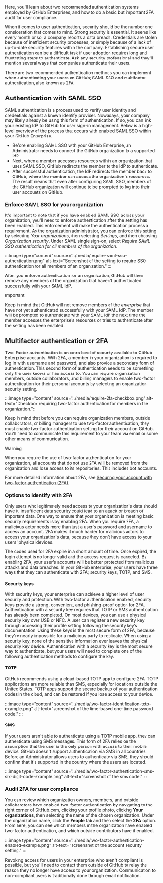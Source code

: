 Here, you'll learn about two recommended authentication systems employed by GitHub Enterprises, and how to do a basic but important 2FA audit for user compliance.

When it comes to user authentication, security should be the number one consideration that comes to mind. Strong security is essential. It seems like every month or so, a company reports a data breach. Credentials are stolen because of inefficient security processes, or simply because of a lack of up-to-date security features within the company. Establishing secure user authentication can be a difficult task if user adoption requires long and frustrating steps to authenticate. Ask any security professional and they'll mention several ways that companies authenticate their users.

There are two recommended authentication methods you can implement when authenticating your users on GitHub; SAML SSO and multifactor authentication, also known as 2FA.

## Authentication with SAML SSO

SAML authentication is a process used to verify user identity and credentials against a known identify provider. Nowadays, your company may likely already be using this form of authentication. If so, you can link your existing IdP to GitHub for user sign-in management. Below is a high-level overview of the process that occurs with enabled SAML SSO within your GitHub Enterprise.

- Before enabling SAML SSO with your GitHub Enterprise, an Administrator needs to connect the GitHub organization to a supported IdP.
- Next, when a member accesses resources within an organization that uses SAML SSO, GitHub redirects the member to the IdP to authenticate.
- After successful authentication, the IdP redirects the member back to GitHub, where the member can access the organization's resources. The result means that even after configuring SAML SSO, members of the GitHub organization will continue to be prompted to log into their user accounts on GitHub.

### Enforce SAML SSO for your organization

It's important to note that if you have enabled SAML SSO across your organization, you'll need to enforce authentication after the setting has been enabled. This enforcement will make the authentication process a requirement. As the organization administrator, you can enforce this setting by selecting *Your organizations*, then selecting *Settings*, and then choosing *Organization security*. Under SAML single sign-on, select *Require SAML SSO authentication for all members of the organization*.

:::image type="content" source="../media/require-saml-sso-authentication.png" alt-text="Screenshot of the setting to require SSO authentication for all members of an organization." :::

After you enforce authentication for an organization, GitHub will then remove any members of the organization that haven't authenticated successfully with your SAML IdP.

> [!IMPORTANT]
> Keep in mind that GitHub will not remove members of the *enterprise* that have not yet authenticated successfully with your SAML IdP. The member will be prompted to authenticate with your SAML IdP the next time the member accesses the enterprise's resources or tries to authenticate after the setting has been enabled.

## Multifactor authentication or 2FA

Two-Factor authentication is an extra level of security available to GitHub Enterprise accounts. With 2FA, a member in your organization is required to log in with username and password, and also provide a secondary form of authentication. This second form of authentication needs to be something only the user knows or has access to. You can require organization members, outside collaborators, and billing managers to enable two-factor authentication for their personal accounts by selecting an organization security setting.

:::image type="content" source="../media/require-2fa-checkbox.png" alt-text="Checkbox requiring two-factor authentication for members in the organization.":::

Keep in mind that before you can require organization members, outside collaborators, or billing managers to use two-factor authentication, they must enable two-factor authentication setting for their account on GitHub. You'll need to communicate this requirement to your team via email or some other means of communication.

> [!warning]
> When you require the use of two-factor authentication for your organization, all accounts that do not use 2FA will be removed from the organization and lose access to its repositories. This includes bot accounts.

For more detailed information about 2FA, see [Securing your account with two-factor authentication (2FA)](https://docs.github.com/en/github/authenticating-to-github/securing-your-account-with-two-factor-authentication-2fa).

### Options to identify with 2FA

Only users who legitimately need access to your organization's data should have it. Insufficient data security could lead to an attack or breach of important data. One way to ensure that your organization is meeting basic security requirements is by enabling 2FA. When you require 2FA, a malicious actor needs more than just a user's password and username to access an account. 2FA makes it much harder for malicious actors to access your organization's data, because they don't have access to your users' physical devices.

The codes used for 2FA expire in a short amount of time. Once expired, the login attempt is no longer valid and the access request is canceled. By enabling 2FA, your user's accounts will be better protected from malicious attacks and data breaches. In your GitHub enterprise, your users have three ways that they can authenticate with 2FA; security keys, TOTP, and SMS.

#### Security keys

With security keys, your enterprise can achieve a higher level of user security and protection. With two-factor authentication enabled, security keys provide a strong, convenient, and phishing-proof option for 2FA. Authentication with a security key requires that TOTP or SMS authentication has already been completed. On most devices, you can use a physical security key over USB or NFC. A user can register a new security key through accessing their profile setting following the security key’s documentation. Using these keys is the most secure form of 2FA, because they're nearly impossible for a malicious party to replicate. When using a security key, none of the sensitive information ever leaves the physical security key device. Authentication with a security key is the most secure way to authenticate, but your users will need to complete one of the following authentication methods to configure the key.

#### TOTP

GitHub recommends using a cloud-based TOTP app to configure 2FA. TOTP applications are more reliable than SMS, especially for locations outside the United States. TOTP apps support the secure backup of your authentication codes in the cloud, and can be restored if you lose access to your device.

:::image type="content" source="../media/two-factor-identification-totp-example.png" alt-text="screenshot of the time-based one-time password code." :::

#### SMS

If your users aren't able to authenticate using a TOTP mobile app, they can authenticate using SMS messages. This form of 2FA relies on the assumption that the user is the only person with access to their mobile device. GitHub doesn't support authentication via SMS in all countries. Before an Administrator allows users to authenticate via SMS, they should confirm that it's supported in the country where the users are located.

:::image type="content" source="../media/two-factor-authentication-sms-six-digit-code-example.png" alt-text="screenshot of the sms code." :::

### Audit 2FA for user compliance

You can review which organization owners, members, and outside collaborators have enabled two-factor authentication by navigating to the right corner of GitHub.com, clicking your profile photo, clicking **Your organizations**, then selecting the name of the chosen organization. Under the organization name, click the **People** tab and then select the **2FA** option. From here, you can see which members in the organization have enabled two-factor authentication, and which outside contributors have it enabled.

:::image type="content" source="../media/two-factor-authentication-enabled-example.png" alt-text="screenshot of the account security setting." :::

Revoking access for users in your enterprise who aren't compliant is possible, but you'll need to contact them outside of GitHub to relay the reason they no longer have access to your organization. Communication to non-compliant users is traditionally done through email notification.
